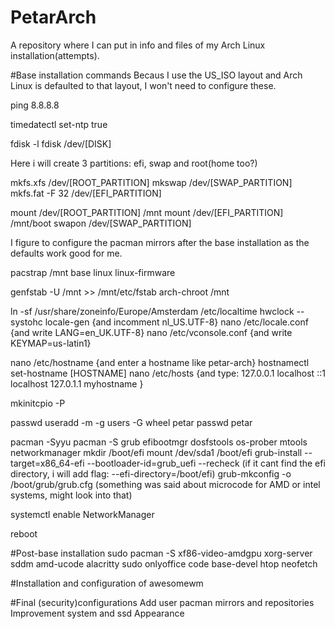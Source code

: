 # PetarArch
A repository where I can put in info and files of my Arch Linux installation(attempts).

#Base installation commands
Becaus I use the US_ISO layout and Arch Linux is defaulted to that layout, I won't need to configure these.

ping 8.8.8.8

timedatectl set-ntp true

fdisk -l
fdisk /dev/[DISK]

Here i will create 3 partitions: efi, swap and root(home too?)

mkfs.xfs /dev/[ROOT_PARTITION]
mkswap /dev/[SWAP_PARTITION]
mkfs.fat -F 32 /dev/[EFI_PARTITION]

mount /dev/[ROOT_PARTITION] /mnt
mount /dev/[EFI_PARTITION] /mnt/boot
swapon /dev/[SWAP_PARTITION]

I figure to configure the pacman mirrors after the base installation as the defaults work good for me.

pacstrap /mnt base linux linux-firmware

genfstab -U /mnt >> /mnt/etc/fstab
arch-chroot /mnt

ln -sf /usr/share/zoneinfo/Europe/Amsterdam /etc/localtime
hwclock --systohc
locale-gen {and incomment nl_US.UTF-8}
nano /etc/locale.conf {and write LANG=en_UK.UTF-8}
nano /etc/vconsole.conf {and write KEYMAP=us-latin1}

nano /etc/hostname {and enter a hostname like petar-arch}
hostnamectl set-hostname [HOSTNAME]
nano /etc/hosts {and type:
127.0.0.1        localhost
::1              localhost
127.0.1.1        myhostname
}

mkinitcpio -P

passwd
useradd -m -g users -G wheel petar
passwd petar

pacman -Syyu
pacman -S grub efibootmgr dosfstools os-prober mtools networkmanager
mkdir /boot/efi
mount /dev/sda1 /boot/efi
grub-install --target=x86_64-efi --bootloader-id=grub_uefi --recheck (if it cant find the efi directory, i will add flag: --efi-directory=/boot/efi)
grub-mkconfig -o /boot/grub/grub.cfg
(something was said about microcode for AMD or intel systems, might look into that)

systemctl enable NetworkManager

reboot

#Post-base installation
sudo pacman -S xf86-video-amdgpu xorg-server sddm amd-ucode alacritty sudo onlyoffice code base-devel htop neofetch

#Installation and configuration of awesomewm

#Final (security)configurations
Add user
pacman mirrors and repositories
Improvement system and ssd
Appearance


